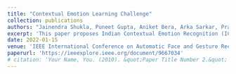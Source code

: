 ```yaml
---
title: "Contextual Emotion Learning Challenge"
collection: publications
authors: "Jainendra Shukla, Puneet Gupta, Aniket Bera, Arka Sarkar, Prakhar Goel, Shubhangi Butta, <b>Anup Kumar Gupta</b>, Snehil Sanyal, Debanga Rai Neog, M K Bhuyan, Kalyani Marathe, Linda Shapiro, Alex Colbrn, Varchita Lalwani"
excerpt: 'This paper proposes Indian Contextual Emotion Recognition (ICER) dataset based on the multi-ethnic Indian context.'
date: 2022-01-15
venue: 'IEEE International Conference on Automatic Face and Gesture Recognition (FG 2021)'
paperurl: 'https://ieeexplore.ieee.org/document/9667034'
# citation: 'Your Name, You. (2010). &quot;Paper Title Number 2.&quot; <i>Journal 1</i>. 1(2).'
---
```

<!-- This paper is about the number 2. The number 3 is left for future work. -->

<!-- [Download paper here](http://academicpages.github.io/files/paper2.pdf) -->

<!-- Recommended citation: Your Name, You. (2010). "Paper Title Number 2." <i>Journal 1</i>. 1(2). -->
